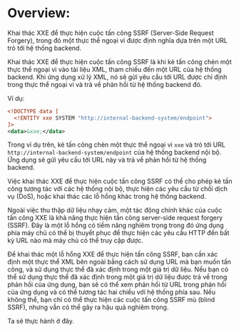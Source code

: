 # Overview:

Khai thác XXE để thực hiện cuộc tấn công SSRF (Server-Side Request Forgery), trong đó một thực thể ngoại vi được định nghĩa dựa trên một URL trỏ tới hệ thống backend.

Khai thác XXE để thực hiện cuộc tấn công SSRF là khi kẻ tấn công chèn một thực thể ngoại vi vào tài liệu XML, tham chiếu đến một URL của hệ thống backend. Khi ứng dụng xử lý XML, nó sẽ gửi yêu cầu tới URL được chỉ định trong thực thể ngoại vi và trả về phản hồi từ hệ thống backend đó.

Ví dụ:

```xml
<!DOCTYPE data [
  <!ENTITY xxe SYSTEM "http://internal-backend-system/endpoint">
]>
<data>&xxe;</data>
```

Trong ví dụ trên, kẻ tấn công chèn một thực thể ngoại vi `xxe` và trỏ tới URL `http://internal-backend-system/endpoint` của hệ thống backend nội bộ. Ứng dụng sẽ gửi yêu cầu tới URL này và trả về phản hồi từ hệ thống backend.

Việc khai thác XXE để thực hiện cuộc tấn công SSRF có thể cho phép kẻ tấn công tương tác với các hệ thống nội bộ, thực hiện các yêu cầu từ chối dịch vụ (DoS), hoặc khai thác các lỗ hổng khác trong hệ thống backend.

Ngoài việc thu thập dữ liệu nhạy cảm, một tác động chính khác của cuộc tấn công XXE là khả năng thực hiện tấn công server-side request forgery (SSRF). Đây là một lỗ hổng có tiềm năng nghiêm trọng trong đó ứng dụng phía máy chủ có thể bị thuyết phục để thực hiện các yêu cầu HTTP đến bất kỳ URL nào mà máy chủ có thể truy cập được.

Để khai thác một lỗ hổng XXE để thực hiện tấn công SSRF, bạn cần xác định một thực thể XML bên ngoài bằng cách sử dụng URL mà bạn muốn tấn công, và sử dụng thực thể đã xác định trong một giá trị dữ liệu. Nếu bạn có thể sử dụng thực thể đã xác định trong một giá trị dữ liệu được trả về trong phản hồi của ứng dụng, bạn sẽ có thể xem phản hồi từ URL trong phản hồi của ứng dụng và có thể tương tác hai chiều với hệ thống phía sau. Nếu không thể, bạn chỉ có thể thực hiện các cuộc tấn công SSRF mù (blind SSRF), nhưng vẫn có thể gây ra hậu quả nghiêm trọng.

Ta sẽ thực hành ở đây.

